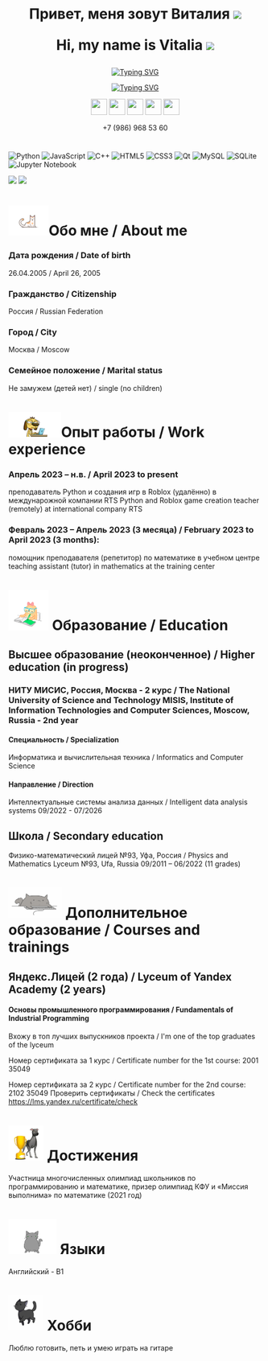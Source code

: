 <h1 align="center">Привет, меня зовут Виталия
<img src="https://github.com/blackcater/blackcater/raw/main/images/Hi.gif" height="32"/>

 Hi, my name is Vitalia
  <img src="https://github.com/blackcater/blackcater/raw/main/images/Hi.gif" height="32"/></h1>
<p align="center"><a href="https://git.io/typing-svg"><img src="https://readme-typing-svg.herokuapp.com?font=Fira+Code&pause=1000&color=5E5E5E&random=false&width=550&lines=%D0%A1%D1%82%D1%83%D0%B4%D0%B5%D0%BD%D1%82%D0%BA%D0%B0+%D0%9C%D0%98%D0%A1%D0%98%D0%A1%2C++%D0%BF%D1%80%D0%BE%D0%B3%D1%80%D0%B0%D0%BC%D0%BC%D0%B8%D1%81%D1%82+%D0%B8+%D0%BF%D1%80%D0%B5%D0%BF%D0%BE%D0%B4%D0%B0%D0%B2%D0%B0%D1%82%D0%B5%D0%BB%D1%8C" alt="Typing SVG" /></a>  </p> <p align="center"><a align="center" href="https://git.io/typing-svg"><img src="https://readme-typing-svg.herokuapp.com?font=Fira+Code&pause=1000&color=5E5E5E&random=false&width=435&lines=MISIS+student%2C+programmer+and+teacher" alt="Typing SVG" /></a>  </p> 

<p align="center"> <a href="https://t.me/vvvvvitalia"> <img height="32" width="32" src="https://cdn.jsdelivr.net/npm/simple-icons@v9/icons/telegram.svg" /></a>  
<a href="https://vk.com/v.vvvvi"> <img height="32" width="32" src="https://cdn.jsdelivr.net/npm/simple-icons@v9/icons/vk.svg" /></a>
<a href="discordapp.com/users/696341052445163570"> <img height="32" width="32" src="https://cdn.jsdelivr.net/npm/simple-icons@v9/icons/discord.svg" /></a>
  <a href="https://mail.yandex.ru/compose?mailto=vitaliya2604@yandex.ru&subject=Hello&body=Text"> <img height="32" width="32" src="https://cdn.jsdelivr.net/npm/simple-icons@v9/icons/gmail.svg" /></a>
  <a href="https://wa.me/qr/R7C42JXHIFCCG1"> <img height="32" width="32" src="https://cdn.jsdelivr.net/npm/simple-icons@v9/icons/whatsapp.svg" /></a>
  
  
</p>
<p align="center">
+7 (986) 968 53 60
</p>

<h1>
  
</h1>


  ![Python](https://img.shields.io/badge/python-3670A0?style=for-the-badge&logo=python&logoColor=ffdd54) ![JavaScript](https://img.shields.io/badge/javascript-%23323330.svg?style=for-the-badge&logo=javascript&logoColor=%23F7DF1E) ![C++](https://img.shields.io/badge/c++-%2300599C.svg?style=for-the-badge&logo=c%2B%2B&logoColor=white) ![HTML5](https://img.shields.io/badge/html5-%23E34F26.svg?style=for-the-badge&logo=html5&logoColor=white) ![CSS3](https://img.shields.io/badge/css3-%231572B6.svg?style=for-the-badge&logo=css3&logoColor=white) ![Qt](https://img.shields.io/badge/Qt-%23217346.svg?style=for-the-badge&logo=Qt&logoColor=white) ![MySQL](https://img.shields.io/badge/mysql-%2300f.svg?style=for-the-badge&logo=mysql&logoColor=white) ![SQLite](https://img.shields.io/badge/sqlite-%2307405e.svg?style=for-the-badge&logo=sqlite&logoColor=white) ![Jupyter Notebook](https://img.shields.io/badge/jupyter-%23FA0F00.svg?style=for-the-badge&logo=jupyter&logoColor=white)
<p align="center">
  
![](https://github-profile-summary-cards.vercel.app/api/cards/most-commit-language?username=vitalia2005&theme=buefy)
![](https://github-profile-summary-cards.vercel.app/api/cards/repos-per-language?username=vitalia2005&theme=buefy)
</p>

<h1>
  
</h1>


<h1><img src="https://github.com/Vitalia2005/Vitalia2005/blob/main/015c615900a746a801214550086613.gif" height="60"/>Обо мне / About me</h1>

### Дата рождения / Date of birth
26.04.2005 / April 26, 2005
### Гражданство / Citizenship
Россия / Russian Federation
### Город / City
Москва / Moscow
### Семейное положение / Marital status
Не замужем (детей нет) / single (no children)


<h1><img src="https://github.com/Vitalia2005/Vitalia2005/blob/main/work.gif" height="50"/>Опыт работы / Work experience</h1>


### Апрель 2023 – н.в. / April 2023 to present
преподаватель Python и создания игр в Roblox (удалённо) в междунарожной компании RTS 
Python and Roblox game creation teacher (remotely) at international company RTS
### Февраль 2023 – Апрель 2023 (3 месяца) / February 2023 to April 2023 (3 months): 
помощник преподавателя (репетитор) по математике в учебном центре
teaching assistant (tutor) in mathematics at the training center
<h1> <img src="https://github.com/Vitalia2005/Vitalia2005/blob/main/study.gif" height="80"/>  Образование / Education</h1>

## Высшее образование (неоконченное) / Higher education (in progress)
### НИТУ МИСИС, Россия, Москва - 2 курс / The National University of Science and Technology MISIS, Institute of Information Technologies and Computer Sciences, Moscow, Russia - 2nd year
#### Специальность / Specialization 
Информатика и вычислительная техника / Informatics and Computer Science
#### Направление / Direction
Интеллектуальные системы анализа данных / Intelligent data analysis systems
09/2022 - 07/2026 

## Школа / Secondary education
Физико-математический лицей №93, Уфа, Россия / Physics and Mathematics Lyceum №93, Ufa, Russia
09/2011 – 06/2022 (11 grades)

<h1> <img src="https://github.com/Vitalia2005/Vitalia2005/blob/main/k.gif" height="60"/>  Дополнительное образование / Courses and trainings</h1>


## Яндекс.Лицей (2 года) / Lyceum of Yandex Academy (2 years)
#### Основы промышленного программирования / Fundamentals of Industrial Programming
Вхожу в топ лучших выпускников проекта / I'm one of the top graduates of the lyceum

Номер сертификата за 1 курс / Certificate number for the 1st course: 2001 35049

Номер сертификата за 2 курс / Certificate number for the 2nd course: 2102 35049
Проверить сертификаты / Check the certificates
https://lms.yandex.ru/certificate/check

<h1> <img src="https://github.com/Vitalia2005/Vitalia2005/blob/main/hunde580%20(1).gif" height="70"/>  Достижения</h1>

 Участница многочисленных олимпиад школьников по программированию и математике, призер олимпиад КФУ и «Миссия выполнима» по математике (2021 год)

<h1> <img src="https://github.com/Vitalia2005/Vitalia2005/blob/main/WKQV.gif" height="70"/>  Языки</h1>

Английский - B1
 
 
<h1> <img src="https://github.com/Vitalia2005/Vitalia2005/blob/main/1621974121_kotenok-12.gif" height="70"/>  Хобби</h1>

Люблю готовить, петь и умею играть на гитаре
